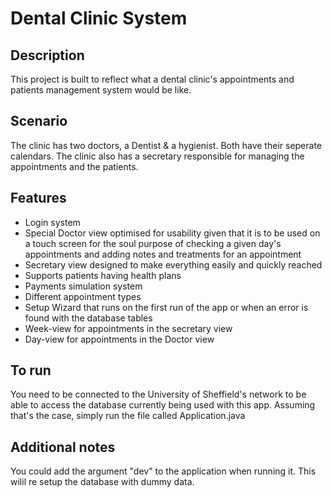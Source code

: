 # Dental Clinic System

## Description
This project is built to reflect what a dental clinic's appointments and patients management system would be like.

## Scenario
The clinic has two doctors, a Dentist & a hygienist. Both have their seperate calendars. The clinic also has a secretary responsible for managing the appointments and the patients.

## Features
- Login system
- Special Doctor view optimised for usability given that it is to be used on a touch screen for the soul purpose of checking a given day's appointments and adding notes and treatments for an appointment
- Secretary view designed to make everything easily and quickly reached
- Supports patients having health plans
- Payments simulation system
- Different appointment types
- Setup Wizard that runs on the first run of the app or when an error is found with the database tables
- Week-view for appointments in the secretary view
- Day-view for appointments in the Doctor view

## To run
You need to be connected to the University of Sheffield's network to be able to access the database currently being used with this app.
Assuming that's the case, simply run the file called Application.java

## Additional notes
You could add the argument "dev" to the application when running it. This wilil re setup the database with dummy data.
